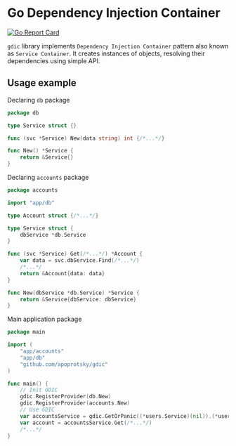 # Go Dependency Injection Container

[![Go Report Card](https://goreportcard.com/badge/github.com/apoprotsky/gdic)](https://goreportcard.com/report/github.com/apoprotsky/gdic)

`gdic` library implements `Dependency Injection Container` pattern also known as `Service Container`.
It creates instances of objects, resolving their dependencies using simple API.

## Usage example

Declaring `db` package

```go
package db

type Service struct {}

func (svc *Service) New(data string) int {/*...*/}

func New() *Service {
    return &Service{}
}
```

Declaring `accounts` package

```go
package accounts

import "app/db"

type Account struct {/*...*/}

type Service struct {
    dbService *db.Service
}

func (svc *Service) Get(/*...*/) *Account {
    var data = svc.dbService.Find(/*...*/)
    /*...*/
    return &Account{data: data}
}

func New(dbService *db.Service) *Service {
    return &Service{dbService: dbService}
}
```

Main application package

```go
package main

import (
    "app/accounts"
    "app/db"
    "github.com/apoprotsky/gdic"
)

func main() {
    // Init GDIC
    gdic.RegisterProvider(db.New)
    gdic.RegisterProvider(accounts.New)
    // Use GDIC
    var accountsService = gdic.GetOrPanic((*users.Service)(nil)).(*users.Service)
    var account = accountsService.Get(/*...*/)
    /*...*/
}
```
